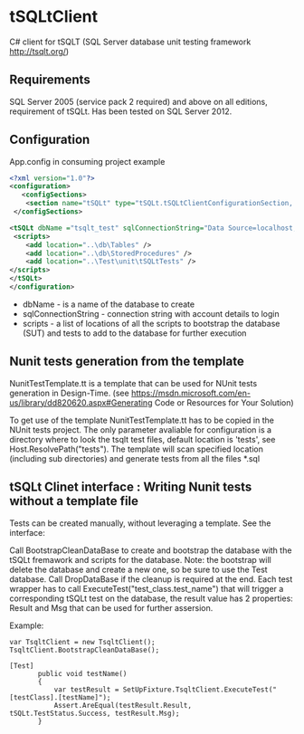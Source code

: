 # tSQLtClient
C# client for tSQLT (SQL Server database unit testing framework http://tsqlt.org/)

## Requirements
SQL Server 2005 (service pack 2 required) and above on all editions, requirement of tSQLt. 
Has been tested on SQL Server 2012.

## Configuration
App.config in consuming project example
```xml
<?xml version="1.0"?>
<configuration>
   <configSections>
    <section name="tSQLt" type="tSQLt.tSQLtClientConfigurationSection, tSQLt"/>
 </configSections>

<tSQLt dbName ="tsqlt_test" sqlConnectionString="Data Source=localhost; User ID=sa; Password=sa;">
 <scripts>
    <add location="..\db\Tables" />
    <add location="..\db\StoredProcedures" />
    <add location="..\Test\unit\tSQLtTests" />
</scripts>
</tSQLt>
</configuration>
```
 - dbName - is a name of the database to create
 - sqlConnectionString - connection string with account details to login
 - scripts - a list of locations of all the scripts to bootstrap the database (SUT) and tests to add to the database for further execution
 
 ## Nunit tests generation from the template
 NunitTestTemplate.tt is a template that can be used for NUnit tests generation in Design-Time.
 (see https://msdn.microsoft.com/en-us/library/dd820620.aspx#Generating Code or Resources for Your Solution)
 
 To get use of the template NunitTestTemplate.tt has to be copied in the NUnit tests project.
 The only parameter avaliable for configuration is a directory where to look the tsqlt test files, default location is 'tests', see Host.ResolvePath("tests").
 The template will scan specified location (including sub directories) and generate tests from all the files *.sql
 
 ## tSQLt Clinet interface : Writing Nunit tests without a template file
 Tests can be created manually, without leveraging a template. See the interface:
 
 Call BootstrapCleanDataBase to create and bootstrap the database with the tSQLt fremawork and scripts for the database. Note: the bootstrap will delete the database and create a new one, so be sure to use the Test database.
 Call DropDataBase if the cleanup is required at the end.
 Each test wrapper has to call ExecuteTest("test_class.test_name") that will trigger a corresponding tSQLt test on the database, the result value has 2 properties: Result and Msg that can be used for further assersion.
 
 Example:
 
 ```
 var TsqltClient = new TsqltClient();
 TsqltClient.BootstrapCleanDataBase();
 
 [Test]
		public void testName()
		{
			var testResult = SetUpFixture.TsqltClient.ExecuteTest("[testClass].[testName]");
			Assert.AreEqual(testResult.Result, tSQLt.TestStatus.Success, testResult.Msg);
		}
 ```
 
